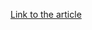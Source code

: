 [Link to the article](https://discuss.elastic.co/t/detection-and-response-for-hafnium-activity/266289)
